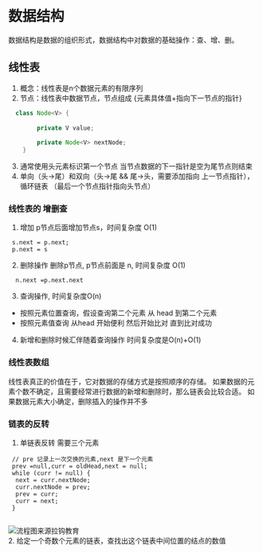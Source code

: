# 数据结构
数据结构是数据的组织形式，数据结构中对数据的基础操作：查、增、删。
## 线性表
1. 概念：线性表是n个数据元素的有限序列
2. 节点：线性表中数据节点，节点组成 {元素具体值+指向下一节点的指针}
```java
  class Node<V> {
        
        private V value;
        
        private Node<V> nextNode;
    }
```
3. 通常使用头元素标识第一个节点 当节点数据的下一指针是空为尾节点则结束
4. 单向（头->尾）和双向（头->尾 && 尾->头，需要添加指向 上一节点指针），循环链表 （最后一个节点指针指向头节点）
### 线性表的 增删查
1. 增加 p节点后面增加节点s，时间复杂度 O(1)
```
 s.next = p.next;
 p.next = s
```
2. 删除操作 删除p节点, p节点前面是 n, 时间复杂度 O(1)
```
  n.next =p.next.next
```
3. 查询操作, 时间复杂度O(n)
 * 按照元素位置查询，假设查询第二个元素 从 head 到第二个元素
 * 按照元素值查询 从head 开始便利 然后开始比对 直到比对成功
4. 新增和删除时候汇伴随着查询操作 时间复杂度是O(n)+O(1)   
### 线性表数组
线性表真正的价值在于，它对数据的存储方式是按照顺序的存储。
如果数据的元素个数不确定，且需要经常进行数据的新增和删除时，那么链表会比较合适。
如果数据元素大小确定，删除插入的操作并不多
### 链表的反转
1. 单链表反转 需要三个元素 
```
 // pre 记录上一次交换的元素,next 是下一个元素   
 prev =null,curr = oldHead,next = null;
 while (curr != null) {
  next = curr.nextNode;
  curr.nextNode = prev;
  prev = curr;
  curr = next;
 }
 
```
![流程图来源拉钩教育](https://s0.lgstatic.com/i/image/M00/12/FE/Ciqc1F7OVEaAOjblAGtskMyw3Cc079.gif) <br/>
2. 给定一个奇数个元素的链表，查找出这个链表中间位置的结点的数值
